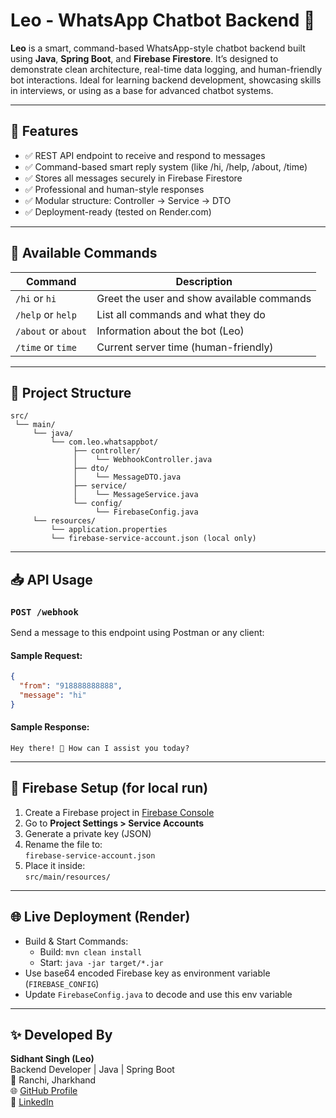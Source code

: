 # Leo - WhatsApp Chatbot Backend 🤖

**Leo** is a smart, command-based WhatsApp-style chatbot backend built using **Java**, **Spring Boot**, and **Firebase Firestore**. It’s designed to demonstrate clean architecture, real-time data logging, and human-friendly bot interactions. Ideal for learning backend development, showcasing skills in interviews, or using as a base for advanced chatbot systems.

---

## 🚀 Features

- ✅ REST API endpoint to receive and respond to messages
- ✅ Command-based smart reply system (like /hi, /help, /about, /time)
- ✅ Stores all messages securely in Firebase Firestore
- ✅ Professional and human-style responses
- ✅ Modular structure: Controller → Service → DTO
- ✅ Deployment-ready (tested on Render.com)

---

## 🧠 Available Commands

| Command         | Description                              |
|-----------------|------------------------------------------|
| `/hi` or `hi`     | Greet the user and show available commands |
| `/help` or `help` | List all commands and what they do       |
| `/about` or `about` | Information about the bot (Leo)          |
| `/time` or `time`   | Current server time (human-friendly)     |

---

## 📂 Project Structure

```
src/
 └── main/
     └── java/
         └── com.leo.whatsappbot/
              ├── controller/
              │    └── WebhookController.java
              ├── dto/
              │    └── MessageDTO.java
              ├── service/
              │    └── MessageService.java
              └── config/
                   └── FirebaseConfig.java
     └── resources/
         └── application.properties
         └── firebase-service-account.json (local only)
```

---

## 📥 API Usage

### `POST /webhook`

Send a message to this endpoint using Postman or any client:

#### Sample Request:
```json
{
  "from": "918888888888",
  "message": "hi"
}
```

#### Sample Response:
```
Hey there! 👋 How can I assist you today?
```

---

## 🔐 Firebase Setup (for local run)

1. Create a Firebase project in [Firebase Console](https://console.firebase.google.com/)
2. Go to **Project Settings > Service Accounts**
3. Generate a private key (JSON)
4. Rename the file to:  
   `firebase-service-account.json`
5. Place it inside:  
   `src/main/resources/`

---

## 🌐 Live Deployment (Render)

- Build & Start Commands:
  - Build: `mvn clean install`
  - Start: `java -jar target/*.jar`
- Use base64 encoded Firebase key as environment variable (`FIREBASE_CONFIG`)
- Update `FirebaseConfig.java` to decode and use this env variable

---

## ✨ Developed By

**Sidhant Singh (Leo)**  
Backend Developer | Java | Spring Boot  
📍 Ranchi, Jharkhand  
🌐 [GitHub Profile](https://github.com/Sidhant2104)  
🔗 [LinkedIn](www.linkedin.com/in/sidhant-singh-47198b2a6)

